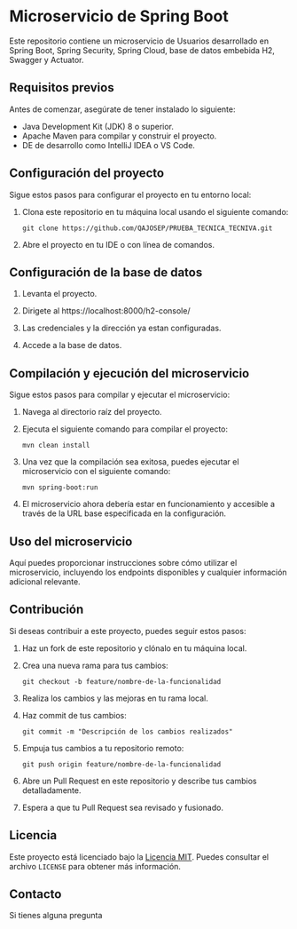 # Microservicio de Spring Boot

Este repositorio contiene un microservicio de Usuarios desarrollado en Spring Boot, Spring Security, Spring Cloud, base de datos embebida H2, Swagger y Actuator.
## Requisitos previos

Antes de comenzar, asegúrate de tener instalado lo siguiente:

- Java Development Kit (JDK) 8 o superior.
- Apache Maven para compilar y construir el proyecto.
- DE de desarrollo como IntelliJ IDEA o VS Code.

## Configuración del proyecto

Sigue estos pasos para configurar el proyecto en tu entorno local:

1. Clona este repositorio en tu máquina local usando el siguiente comando:

   ```
   git clone https://github.com/QAJOSEP/PRUEBA_TECNICA_TECNIVA.git
   ```

2. Abre el proyecto en tu IDE o con línea de comandos.

## Configuración de la base de datos

1. Levanta el proyecto.

2. Dirigete al https://localhost:8000/h2-console/

3. Las credenciales y la dirección ya estan configuradas.

4. Accede a la base de datos.   

## Compilación y ejecución del microservicio

Sigue estos pasos para compilar y ejecutar el microservicio:

1. Navega al directorio raíz del proyecto.

2. Ejecuta el siguiente comando para compilar el proyecto:

   ```
   mvn clean install
   ```

3. Una vez que la compilación sea exitosa, puedes ejecutar el microservicio con el siguiente comando:

   ```
   mvn spring-boot:run
   ```

4. El microservicio ahora debería estar en funcionamiento y accesible a través de la URL base especificada en la configuración.

## Uso del microservicio

Aquí puedes proporcionar instrucciones sobre cómo utilizar el microservicio, incluyendo los endpoints disponibles y cualquier información adicional relevante.

## Contribución

Si deseas contribuir a este proyecto, puedes seguir estos pasos:

1. Haz un fork de este repositorio y clónalo en tu máquina local.

2. Crea una nueva rama para tus cambios:

   ```
   git checkout -b feature/nombre-de-la-funcionalidad
   ```

3. Realiza los cambios y las mejoras en tu rama local.

4. Haz commit de tus cambios:

   ```
   git commit -m "Descripción de los cambios realizados"
   ```

5. Empuja tus cambios a tu repositorio remoto:

   ```
   git push origin feature/nombre-de-la-funcionalidad
   ```

6. Abre un Pull Request en este repositorio y describe tus cambios detalladamente.

7. Espera a que tu Pull Request sea revisado y fusionado.

## Licencia

Este proyecto está licenciado bajo la [Licencia MIT](https://opensource.org/licenses/MIT). Puedes consultar el archivo `LICENSE` para obtener más información.

## Contacto

Si tienes alguna pregunta
